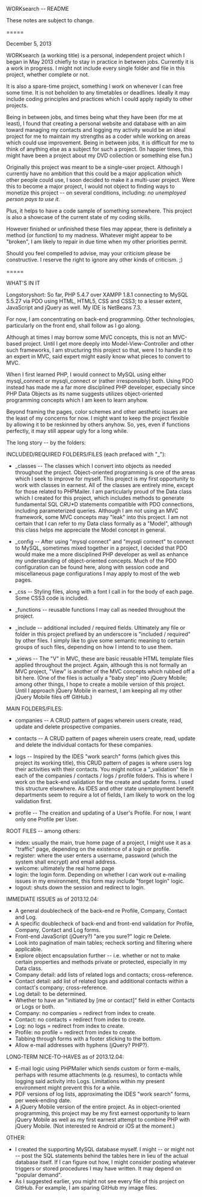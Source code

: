 WORKsearch -- README

These notes are subject to change.

=====

December 5, 2013

WORKsearch (a working title) is a personal, independent project which I began in
May 2013 chiefly to stay in practice in between jobs. Currently it is a work in
progress. I might not include every single folder and file in this project,
whether complete or not.

It is also a spare-time project, something I work on whenever I can free some
time. It is not beholden to any timetables or deadlines. Ideally it may include
coding principles and practices which I could apply rapidly to other projects. 

Being in between jobs, and times being what they have been (for me at least), I
found that creating a personal website and database with an aim toward managing
my contacts and logging my activity would be an ideal project for me to maintain
my strengths as a coder while working on areas which could use improvement.
Being in between jobs, it is difficult for me to think of anything else as a
subject for such a project. (In happier times, this might have been a project
about my DVD collection or something else fun.)

Originally this project was meant to be a single-user project. Although I
currently have no ambition that this could be a major application which other
people could use, I soon decided to make it a multi-user project. Were this to
become a major project, I would not object to finding ways to monetize this
project -- on several conditions, including: *no unemployed person pays to use
it*.

Plus, it helps to have a code sample of something somewhere. This project is
also a showcase of the current state of my coding skills.

However finished or unfinished these files may appear, there is definitely a
method (or function) to my madness. Whatever might appear to be "broken", I am
likely to repair in due time when my other priorities permit.

Should you feel compelled to advise, may your criticism please be constructive.
I reserve the right to ignore any other kinds of criticism. ;)

=====

WHAT'S IN IT

Longstoryshort: So far, PHP 5.4.7 over XAMPP 1.8.1 connecting to MySQL 5.5.27
via PDO using HTML, HTML5, CSS and CSS3; to a lesser extent, JavaScript and
jQuery as well. My IDE is NetBeans 7.3.

For now, I am concentrating on back-end programming. Other technologies,
particularly on the front end, shall follow as I go along.

Although at times I may borrow some MVC concepts, this is not an MVC-based
project. Until I get more deeply into Model-View-Controller and other such
frameworks, I am structuring this project so that, were I to handle it to an
expert in MVC, said expert might easily know what pieces to convert to MVC.

When I first learned PHP, I would connect to MySQL using either mysql_connect or
mysqli_connect or (rather irresponsibly) both. Using PDO instead has made me a
far more disciplined PHP developer, especially since PHP Data Objects as its
name suggests utilizes object-oriented programming concepts which I am keen to
learn anyhow.

Beyond framing the pages, color schemes and other aesthetic issues are the least
of my concerns for now. I might want to keep the project flexible by allowing it
to be reskinned by others anyhow. So, yes, even if functions perfectly, it may
still appear ugly for a long while.

The long story -- by the folders:

INCLUDED/REQUIRED FOLDERS/FILES (each prefaced with "_"):

- _classes -- The classes which I convert into objects as needed throughout the
project. Object-oriented programming is one of the areas which I seek to
improve for myself. This project is my first opportunity to work with classes in
earnest. All of the classes are entirely mine, except for those related to
PHPMailer. I am particularly proud of the Data class which I created for this
project, which includes methods to generate fundamental SQL C*R*U*D statements
compatible with PDO connections, including parameterized queries. Although I am
not using an MVC framework, some MVC concepts may "leak" into this project. I am
not certain that I can refer to my Data class formally as a "Model", although
this class helps me appreciate the Model concept in general.

- _config -- After using "mysql connect" and "mysqli connect" to connect to
MySQL, sometimes mixed together in a project, I decided that PDO would make me a
more disciplined PHP developer as well as enhance my understanding of
object-oriented concepts. Much of the PDO configuration can be found here, along
with session code and miscellaneous page configurations I may apply to most of
the web pages.

- _css -- Styling files, along with a font I call in for the body of each page.
Some CSS3 code is included.

- _functions -- reusable functions I may call as needed throughout the project.

- _include -- additional included / required fields. Ultimately any file or
folder in this project prefixed by an underscore is "included / required" by
other files. I simply like to give some semantic meaning to certain groups of
such files, depending on how I intend to to use them.

- _views -- The "V" in MVC, these are basic reusable HTML template files applied
throughout the project. Again, although this is not formally an MVC project,
"View" is another of the MVC concepts which rubbed off a bit here. (One of the
files is actually a "baby step" into jQuery Mobile; among other things, I hope
to create a mobile version of this project. Until I approach jQuery Mobile in
earnest, I am keeping all my other jQuery Mobile files off GitHub.)

MAIN FOLDERS/FILES:

- companies -- A CRUD pattern of pages wherein users create, read, update and
delete prospective companies.

- contacts -- A CRUD pattern of pages wherein users create, read, update and
delete the individual contacts for these companies.

- logs -- Inspired by the IDES "work search" forms (which gives this project its
working title), this CRUD pattern of pages is where users log their activities
with their contacts. You might notice a "_validation" file in each of the
companies / contacts / logs / profile folders. This is where I work on the
back-end validation for the create and update forms. I used this structure
elsewhere. As IDES and other state unemployment benefit departments seem to
require a lot of fields, I am likely to work on the log validation first.

- profile -- The creation and updating of a User's Profile. For now, I want only
one Profile per User.

ROOT FILES -- among others:

- index: usually the main, true home page of a project, I might use it as a
"traffic" page, depending on the existence of a login or profile.
- register: where the user enters a username, password (which the system shall
encrypt) and email address.
- welcome: ultimately the real home page
- login: the login form. Depending on whether I can work out e-mailing issues
in my environment, this form may include "forget login" logic.
- logout: shuts down the session and redirect to login.

IMMEDIATE ISSUES as of 2013.12.04:

- A general doublecheck of the back-end re Profile, Company, Contact and Log.
- A specific doublecheck of back-end and front-end validation for Profile,
Company, Contact and Log forms.
- Front-end JavaScript (jQuery?) "are you sure?" logic re Delete.
- Look into pagination of main tables; recheck sorting and filtering where
applicable.
- Explore object encapsulation further -- i.e. whether or not to make certain
properties and methods private or protected, especially in my Data class.
- Company detail: add lists of related logs and contacts; cross-reference.
- Contact detail: add list of related logs and additional contacts within
a contact's company; cross-reference.
- Log detail: to be determined.
- Whether to have an "initiated by [me or contact]" field in either Contacts or
Logs or both.
- Company: no companies = redirect from index to create.
- Contact: no contacts = redirect from index to create.
- Log: no logs = redirect from index to create.
- Profile: no profile = redirect from index to create.
- Tabbing through forms with a footer sticking to the bottom.
- Allow e-mail addresses with hyphens (jQuery? PHP?).

LONG-TERM NICE-TO-HAVES as of 2013.12.04:

- E-mail logic using PHPMailer which sends custom or form e-mails, perhaps with
resume attachments (e.g. resumes), to contacts while logging said activity into
Logs. Limitations within my present environment might prevent this for a while.
- PDF versions of log lists, approximating the IDES "work search" forms, per
week-ending date.
- A jQuery Mobile version of the entire project. As in object-oriented
programming, this project may be my first earnest opportunity to learn jQuery
Mobile as well as my first earnest attempt to combine PHP with jQuery Mobile.
(Not interested re Android or iOS at the moment.)

OTHER:

- I created the supporting MySQL database myself. I might -- or might not --
post the SQL statements behind the tables here in lieu of the actual database
itself. If I can figure out how, I might consider posting whatever triggers or
stored procedures I may have written. It may depend on "popular demand".
- As I suggested earlier, you might not see every file of this project on
GitHub. For example, I am sparing GitHub my image files.